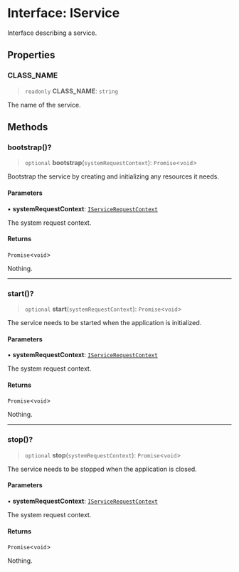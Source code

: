 # Interface: IService

Interface describing a service.

## Properties

### CLASS\_NAME

> `readonly` **CLASS\_NAME**: `string`

The name of the service.

## Methods

### bootstrap()?

> `optional` **bootstrap**(`systemRequestContext`): `Promise`\<`void`\>

Bootstrap the service by creating and initializing any resources it needs.

#### Parameters

• **systemRequestContext**: [`IServiceRequestContext`](IServiceRequestContext.md)

The system request context.

#### Returns

`Promise`\<`void`\>

Nothing.

***

### start()?

> `optional` **start**(`systemRequestContext`): `Promise`\<`void`\>

The service needs to be started when the application is initialized.

#### Parameters

• **systemRequestContext**: [`IServiceRequestContext`](IServiceRequestContext.md)

The system request context.

#### Returns

`Promise`\<`void`\>

Nothing.

***

### stop()?

> `optional` **stop**(`systemRequestContext`): `Promise`\<`void`\>

The service needs to be stopped when the application is closed.

#### Parameters

• **systemRequestContext**: [`IServiceRequestContext`](IServiceRequestContext.md)

The system request context.

#### Returns

`Promise`\<`void`\>

Nothing.
